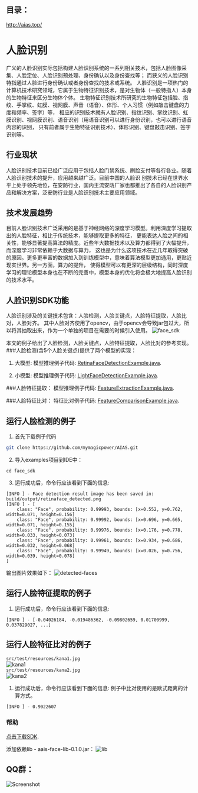 ## 目录：
http://aias.top/


# 人脸识别
广义的人脸识别实际包括构建人脸识别系统的一系列相关技术，包括人脸图像采集、人脸定位、人脸识别预处理、身份确认以及身份查找等；
而狭义的人脸识别特指通过人脸进行身份确认或者身份查找的技术或系统。
人脸识别是一项热门的计算机技术研究领域，它属于生物特征识别技术，是对生物体（一般特指人）本身的生物特征来区分生物体个体。
生物特征识别技术所研究的生物特征包括脸、指纹、手掌纹、虹膜、视网膜、声音（语音）、体形、个人习惯（例如敲击键盘的力度和频率、签字）等，
相应的识别技术就有人脸识别、指纹识别、掌纹识别、虹膜识别、视网膜识别、语音识别（用语音识别可以进行身份识别，也可以进行语音内容的识别，
只有前者属于生物特征识别技术）、体形识别、键盘敲击识别、签字识别等。

## 行业现状
人脸识别技术目前已经广泛应用于包括人脸门禁系统、刷脸支付等各行各业。随着人脸识别技术的提升，应用越来越广泛。目前中国的人脸识
别技术已经在世界水平上处于领先地位，在安防行业，国内主流安防厂家也都推出了各自的人脸识别产品和解决方案，泛安防行业是人脸识别技术主要应用领域。

## 技术发展趋势
目前人脸识别技术广泛采用的是基于神经网络的深度学习模型。利用深度学习提取出的人脸特征，相比于传统技术，能够提取更多的特征，
更能表达人脸之间的相关性，能够显著提高算法的精度。近些年大数据技术以及算力都得到了大幅提升，而深度学习非常依赖于大数据与算力，
这也是为什么这项技术在近几年取得突破的原因。更多更丰富的数据加入到训练模型中，意味着算法模型更加通用，更贴近现实世界。另一方面，算力的提升，
使得模型可以有更深的层级结构，同时深度学习的理论模型本身也在不断的完善中，模型本身的优化将会极大地提高人脸识别的技术水平。

## 人脸识别SDK功能
人脸识别涉及的关键技术包含：人脸检测，人脸关键点，人脸特征提取，人脸比对，人脸对齐。
其中人脸对齐使用了opencv，由于opencv会导致jar包过大，所以将其抽取出来，作为一个单独的项目在需要的时候引入使用。
![face_sdk](https://djl-model.oss-cn-hongkong.aliyuncs.com/AIAS/face_sdk/images/face_sdk.png)

本文的例子给出了人脸检测，人脸关键点，人脸特征提取，人脸比对的参考实现。
###人脸检测(含5个人脸关键点)提供了两个模型的实现：
1. 大模型: 
模型推理例子代码: [RetinaFaceDetectionExample.java](https://github.com/mymagicpower/AIAS/blob/main/face_sdk_cpu/src/main/java/me/calvin/example/RetinaFaceDetectionExample.java).  

2. 小模型: 
模型推理例子代码: [LightFaceDetectionExample.java](https://github.com/mymagicpower/AIAS/blob/main/face_sdk_cpu/src/main/java/me/calvin/example/LightFaceDetectionExample.java).  

###人脸特征提取：
模型推理例子代码: [FeatureExtractionExample.java](https://github.com/mymagicpower/AIAS/blob/main/face_sdk_cpu/src/main/java/me/calvin/example/FeatureExtractionExample.java).  

###人脸特征比对：
特征比对例子代码: [FeatureComparisonExample.java](https://github.com/mymagicpower/AIAS/blob/main/face_sdk_cpu/src/main/java/me/calvin/example/FeatureComparisonExample.java).  


## 运行人脸检测的例子
1. 首先下载例子代码
```bash
git clone https://github.com/mymagicpower/AIAS.git
```

2. 导入examples项目到IDE中：
```
cd face_sdk
```

3. 运行成功后，命令行应该看到下面的信息:
```text
[INFO ] - Face detection result image has been saved in: build/output/retinaface_detected.png
[INFO ] - [
	class: "Face", probability: 0.99993, bounds: [x=0.552, y=0.762, width=0.071, height=0.156]
	class: "Face", probability: 0.99992, bounds: [x=0.696, y=0.665, width=0.071, height=0.155]
	class: "Face", probability: 0.99976, bounds: [x=0.176, y=0.778, width=0.033, height=0.073]
	class: "Face", probability: 0.99961, bounds: [x=0.934, y=0.686, width=0.032, height=0.068]
	class: "Face", probability: 0.99949, bounds: [x=0.026, y=0.756, width=0.039, height=0.078]
]
```
输出图片效果如下：
![detected-faces](https://djl-model.oss-cn-hongkong.aliyuncs.com/AIAS/face_sdk/images/retinaface_detected.png)

## 运行人脸特征提取的例子
1. 运行成功后，命令行应该看到下面的信息:  

```text
[INFO ] - [-0.04026184, -0.019486362, -0.09802659, 0.01700999, 0.037829027, ...]
```

## 运行人脸特征比对的例子
 `src/test/resources/kana1.jpg`  
![kana1](https://djl-model.oss-cn-hongkong.aliyuncs.com/AIAS/face_sdk/images/kana1.jpg)     
 `src/test/resources/kana2.jpg`  
![kana2](https://djl-model.oss-cn-hongkong.aliyuncs.com/AIAS/face_sdk/images/kana2.jpg)  
1. 运行成功后，命令行应该看到下面的信息: 
例子中比对使用的是欧式距离的计算方式。
```text
[INFO ] - 0.9022607
```

### 帮助 
[点击下载SDK](https://djl-model.oss-cn-hongkong.aliyuncs.com/jars/aais-face-lib-0.1.0.jar). 

添加依赖lib - aais-face-lib-0.1.0.jar：
![lib](https://djl-model.oss-cn-hongkong.aliyuncs.com/AIAS/OCR/images/lib.png)


## QQ群：
![Screenshot](https://djl-model.oss-cn-hongkong.aliyuncs.com/AIAS/OCR/OCR_QQ.png)
